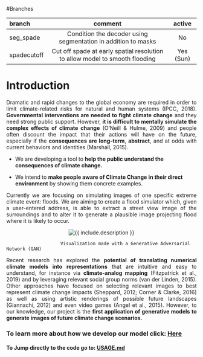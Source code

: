 #Branches

|branch|comment|active|
|:-----|:-----:|:-:|
|seg_spade|Condition the decoder using segmentation in addition to masks |No|
|spadecutoff|Cut off spade at early spatial resolution to allow model to smooth flooding| Yes (Sun)|

# Introduction

<p style="text-align:justify;" >
    Dramatic and rapid changes to the global economy are required in order to limit climate-related risks for natural and human systems (IPCC, 2018). <b>Governmental interventions are needed to fight climate change</b> and they need strong public support.  However,  <b>it is difficult to mentally simulate the complex effects of climate change</b> (O’Neill & Hulme, 2009) and people often discount the impact that their actions will have on the future, especially if the <b>consequences are long-term</b>, <b>abstract</b>, and at odds with current behaviors and identities (Marshall, 2015).
</p> 

- We are developing a tool to **help the public understand the consequences of climate change.** 

- We intend to **make people aware of Climate Change** **in their direct environment** by showing them concrete examples. 

<p style="text-align:justify;">Currently we are focusing on simulating images of one specific extreme climate event: floods. We are aiming to create a flood simulator which, given a user-entered address, is able to extract a street view image of the surroundings and to alter it to generate a plausible image projecting flood where it is likely to occur.</p>

<p align="center">
  <img src="https://raw.githubusercontent.com/cc-ai/MUNIT/master/results/flooding2.gif" style="zoom:100%;" alt="{{ include.description }}" class="center"> 
</p>
                
                        Visualization made with a Generative Adversarial Network (GAN)


<p style="text-align:justify;">Recent research has explored the <b>potential of translating numerical climate models into representations</b>  that are intuitive and easy to understand, for instance via <b>climate-analog mapping</b>  (Fitzpatrick et al., 2019) and by leveraging relevant social group norms (van der Linden, 2015). Other approaches have focused on selecting relevant images to best represent climate change impacts (Sheppard, 2012; Corner & Clarke, 2016) as well as using artistic renderings of possible future landscapes (Giannachi, 2012) and even video games (Angel et al., 2015). However, to our knowledge, our project is the <b>first application of generative models to generate images of future climate change scenarios.</b>  </p>

### To learn more about how we develop our model click: [Here](https://cc-ai.github.io/MUNIT/index.html)

#### To Jump directly to the code go to: [USAGE.md](./USAGE.md)

